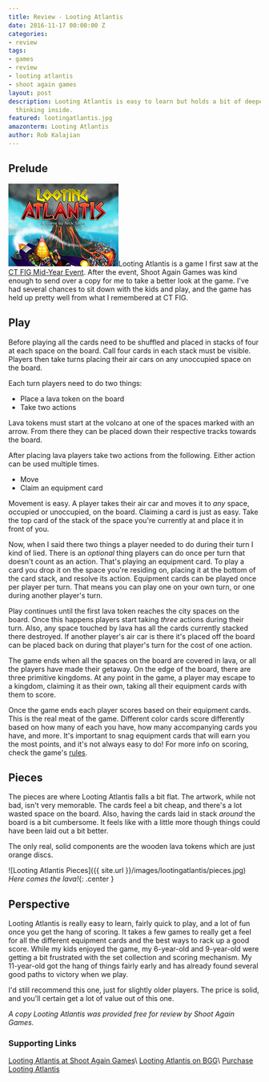 ```yaml
---
title: Review - Looting Atlantis
date: 2016-11-17 00:00:00 Z
categories:
- review
tags:
- games
- review
- looting atlantis
- shoot again games
layout: post
description: Looting Atlantis is easy to learn but holds a bit of deeper critical
  thinking inside.
featured: lootingatlantis.jpg
amazonterm: Looting Atlantis
author: Rob Kalajian
---
```


<h2>Prelude</h2>

<img src="/images/featured/lootingatlantis.jpg" alt="Looting Atlantis" class="float-right"/>Looting Atlantis is a game I first saw at the [CT FIG Mid-Year Event](http://pawnsperspective.com/CT-FIG-Mid-Year-Event-2016/). After the event, Shoot Again Games was kind enough to send over a copy for me to take a better look at the game. I've had several chances to sit down with the kids and play, and the game has held up pretty well from what I remembered at CT FIG.

<h2>Play</h2>

Before playing all the cards need to be shuffled and placed in stacks of four at each space on the board. Call four cards in each stack must be visible. Players then take turns placing their air cars on any unoccupied space on the board.

Each turn players need to do two things:

* Place a lava token on the board
* Take two actions

Lava tokens must start at the volcano at one of the spaces marked with an arrow. From there they can be placed down their respective tracks towards the board.

After placing lava players take two actions from the following. Either action can be used multiple times.

* Move
* Claim an equipment card

Movement is easy. A player takes their air car and moves it to *any* space, occupied or unoccupied, on the board. Claiming a card is just as easy. Take the top card of the stack of the space you're currently at and place it in front of you.

Now, when I said there two things a player needed to do during their turn I kind of lied. There is an *optional* thing players can do once per turn that doesn't count as an action. That's playing an equipment card. To play a card you drop it on the space you're residing on, placing it at the bottom of the card stack, and resolve its action. Equipment cards can be played once per player per turn. That means you can play one on your own turn, or one during another player's turn.

Play continues until the first lava token reaches the city spaces on the board. Once this happens players start taking *three* actions during their turn. Also, any space touched by lava has all the cards currently stacked there destroyed. If another player's air car is there it's placed off the board can be placed back on during that player's turn for the cost of one action.

The game ends when all the spaces on the board are covered in lava, or all the players have made their getaway. On the edge of the board, there are three primitive kingdoms. At any point in the game, a player may escape to a kingdom, claiming it as their own, taking all their equipment cards with them to score.

Once the game ends each player scores based on their equipment cards. This is the real meat of the game. Different color cards score differently based on how many of each you have, how many accompanying cards you have, and more. It's important to snag equipment cards that will earn you the most points, and it's not always easy to do! For more info on scoring, check the game's [rules](https://docs.google.com/viewer?a=v&pid=sites&srcid=ZGVmYXVsdGRvbWFpbnxzaG9vdGFnYWluZ2FtZXMyfGd4OjUzMjIyZGEwNGRjNzQyZDM).

<h2>Pieces</h2>

The pieces are where Looting Atlantis falls a bit flat. The artwork, while not bad, isn't very memorable. The cards feel a bit cheap, and there's a lot wasted space on the board. Also, having the cards laid in stack *around* the board is a bit cumbersome. It feels like with a little more though things could have been laid out a bit better.

The only real, solid components are the wooden lava tokens which are just orange discs.

![Looting Atlantis Pieces]({{ site.url }}/images/lootingatlantis/pieces.jpg)
*Here comes the lava!*{: .center }

<h2>Perspective</h2>

Looting Atlantis is really easy to learn, fairly quick to play, and a lot of fun once you get the hang of scoring. It takes a few games to really get a feel for all the different equipment cards and the best ways to rack up a good score. While my kids enjoyed the game, my 6-year-old and 9-year-old were getting a bit frustrated with the set collection and scoring mechanism. My 11-year-old got the hang of things fairly early and has already found several good paths to victory when we play.

I'd still recommend this one, just for slightly older players. The price is solid, and you'll certain get a lot of value out of this one.

*A copy Looting Atlantis was provided free for review by Shoot Again Games.*

<h3>Supporting Links</h3>

[Looting Atlantis at Shoot Again Games](https://sites.google.com/site/shootagaingames2/home/looting-atlantis)\\
[Looting Atlantis on BGG](https://boardgamegeek.com/boardgame/169550/looting-atlantis)\\
[Purchase Looting Atlantis](https://www.amazon.com/gp/product/B01FFW9JMC/ref=as_li_tl?ie=UTF8&camp=1789&creative=9325&creativeASIN=B01FFW9JMC&linkCode=as2&tag=pawnsperspect-20&linkId=a3f8b5940a01b1cb92da61ef25defcde)
